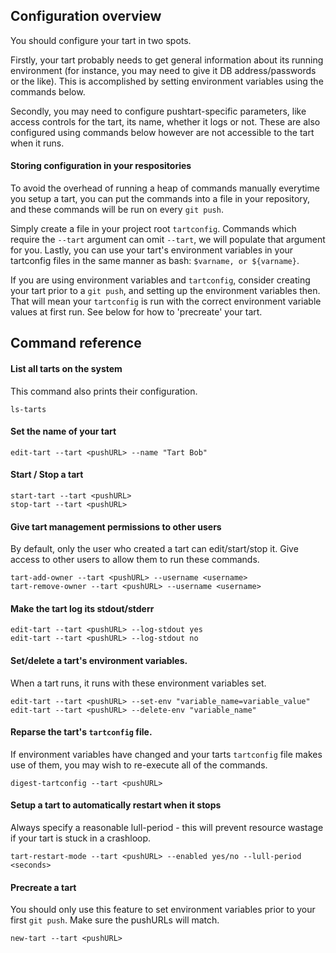 ## Configuration overview

You should configure your tart in two spots.

Firstly, your tart probably needs to get general information about its running environment (for instance, you may need to give it DB address/passwords or the like). This is accomplished by setting environment variables using the commands below.

Secondly, you may need to configure pushtart-specific parameters, like access controls for the tart, its name, whether it logs or not. These are also configured using commands below however are not accessible to the tart when it runs.

#### Storing configuration in your respositories

To avoid the overhead of running a heap of commands manually everytime you setup a tart, you can put the commands into a file in your repository, and these commands will be run on every `git push`.

Simply create a file in your project root `tartconfig`. Commands which require the `--tart` argument can omit `--tart`, we will populate that argument for you. Lastly, you can use your tart's environment variables in your tartconfig files in the same manner as bash: `$varname, or ${varname}`.

If you are using environment variables and `tartconfig`, consider creating your tart prior to a `git push`, and setting up the environment variables then. That will mean your `tartconfig` is run with the correct environment variable values at first run. See below for how to 'precreate' your tart.


## Command reference

#### List all tarts on the system

This command also prints their configuration.

```shell
ls-tarts
```

#### Set the  name of your tart

```shell
edit-tart --tart <pushURL> --name "Tart Bob"
```

#### Start / Stop a tart

```shell
start-tart --tart <pushURL>
stop-tart --tart <pushURL>
```

#### Give tart management permissions to other users

By default, only the user who created a tart can edit/start/stop it. Give access to other users to allow them to run these commands.

```shell
tart-add-owner --tart <pushURL> --username <username>
tart-remove-owner --tart <pushURL> --username <username>
```

#### Make the tart log its stdout/stderr

```shell
edit-tart --tart <pushURL> --log-stdout yes
edit-tart --tart <pushURL> --log-stdout no
```


#### Set/delete a tart's environment variables.

When a tart runs, it runs with these environment variables set.

```shell
edit-tart --tart <pushURL> --set-env "variable_name=variable_value"
edit-tart --tart <pushURL> --delete-env "variable_name"
```

#### Reparse the tart's `tartconfig` file.

If environment variables have changed and your tarts `tartconfig` file makes use of them, you may wish to re-execute all of the commands.

```shell
digest-tartconfig --tart <pushURL>
```

#### Setup a tart to automatically restart when it stops

Always specify a reasonable lull-period - this will prevent resource wastage if your tart is stuck in a crashloop.

```shell
tart-restart-mode --tart <pushURL> --enabled yes/no --lull-period <seconds>
```

#### Precreate a tart

You should only use this feature to set environment variables prior to your first `git push`. Make sure the pushURLs will match.

```shell
new-tart --tart <pushURL>
```